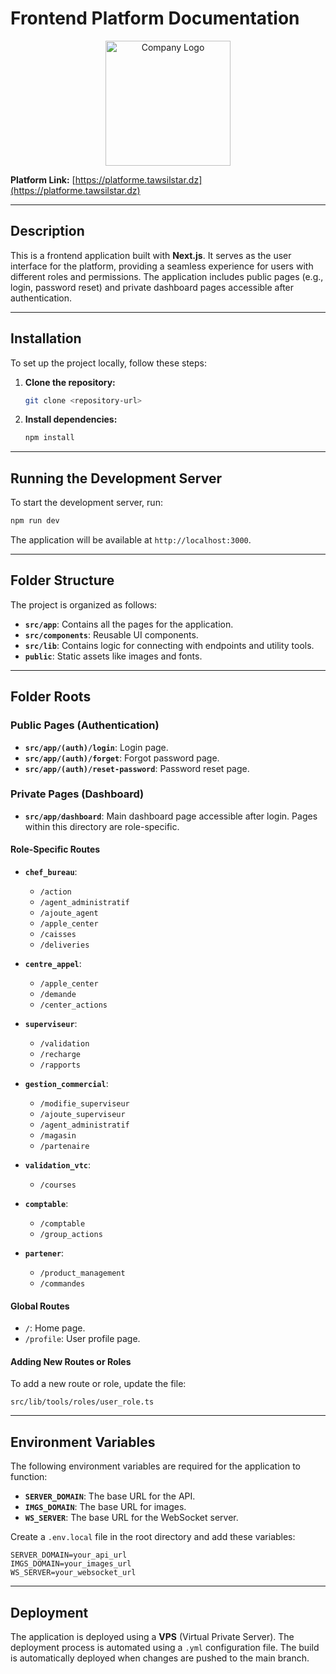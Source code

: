 # Frontend Platform Documentation

<div align="center">
  <img src="/Logo_Horizontal.svg" alt="Company Logo" width="200" />
</div>

**Platform Link:** [https://platforme.tawsilstar.dz](https://platforme.tawsilstar.dz)

---

## Description
This is a frontend application built with **Next.js**. It serves as the user interface for the platform, providing a seamless experience for users with different roles and permissions. The application includes public pages (e.g., login, password reset) and private dashboard pages accessible after authentication.

---

## Installation
To set up the project locally, follow these steps:

1. **Clone the repository:**
   ```bash
   git clone <repository-url>
   ```

2. **Install dependencies:**
   ```bash
   npm install
   ```

---

## Running the Development Server
To start the development server, run:
```bash
npm run dev
```
The application will be available at `http://localhost:3000`.

---

## Folder Structure
The project is organized as follows:

- **`src/app`**: Contains all the pages for the application.
- **`src/components`**: Reusable UI components.
- **`src/lib`**: Contains logic for connecting with endpoints and utility tools.
- **`public`**: Static assets like images and fonts.

---

## Folder Roots
### Public Pages (Authentication)
- **`src/app/(auth)/login`**: Login page.
- **`src/app/(auth)/forget`**: Forgot password page.
- **`src/app/(auth)/reset-password`**: Password reset page.

### Private Pages (Dashboard)
- **`src/app/dashboard`**: Main dashboard page accessible after login. Pages within this directory are role-specific.

#### Role-Specific Routes
- **`chef_bureau`**:
  - `/action`
  - `/agent_administratif`
  - `/ajoute_agent`
  - `/apple_center`
  - `/caisses`
  - `/deliveries`

- **`centre_appel`**:
  - `/apple_center`
  - `/demande`
  - `/center_actions`

- **`superviseur`**:
  - `/validation`
  - `/recharge`
  - `/rapports`

- **`gestion_commercial`**:
  - `/modifie_superviseur`
  - `/ajoute_superviseur`
  - `/agent_administratif`
  - `/magasin`
  - `/partenaire`

- **`validation_vtc`**:
  - `/courses`

- **`comptable`**:
  - `/comptable`
  - `/group_actions`

- **`partener`**:
  - `/product_management`
  - `/commandes`

#### Global Routes
- `/`: Home page.
- `/profile`: User profile page.

#### Adding New Routes or Roles
To add a new route or role, update the file:
```
src/lib/tools/roles/user_role.ts
```

---

## Environment Variables
The following environment variables are required for the application to function:

- **`SERVER_DOMAIN`**: The base URL for the API.
- **`IMGS_DOMAIN`**: The base URL for images.
- **`WS_SERVER`**: The base URL for the WebSocket server.

Create a `.env.local` file in the root directory and add these variables:
```env
SERVER_DOMAIN=your_api_url
IMGS_DOMAIN=your_images_url
WS_SERVER=your_websocket_url
```

---

## Deployment
The application is deployed using a **VPS** (Virtual Private Server). The deployment process is automated using a `.yml` configuration file. The build is automatically deployed when changes are pushed to the main branch.